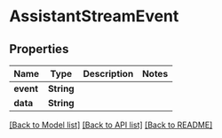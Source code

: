 # AssistantStreamEvent

## Properties
Name | Type | Description | Notes
------------ | ------------- | ------------- | -------------
**event** | **String** |  | 
**data** | **String** |  | 

[[Back to Model list]](../README.md#documentation-for-models) [[Back to API list]](../README.md#documentation-for-api-endpoints) [[Back to README]](../README.md)


